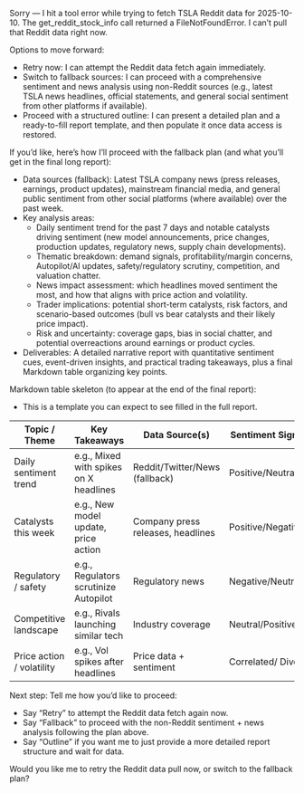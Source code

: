 Sorry — I hit a tool error while trying to fetch TSLA Reddit data for 2025-10-10. The get_reddit_stock_info call returned a FileNotFoundError. I can’t pull that Reddit data right now.

Options to move forward:
- Retry now: I can attempt the Reddit data fetch again immediately.
- Switch to fallback sources: I can proceed with a comprehensive sentiment and news analysis using non-Reddit sources (e.g., latest TSLA news headlines, official statements, and general social sentiment from other platforms if available).
- Proceed with a structured outline: I can present a detailed plan and a ready-to-fill report template, and then populate it once data access is restored.

If you’d like, here’s how I’ll proceed with the fallback plan (and what you’ll get in the final long report):
- Data sources (fallback): Latest TSLA company news (press releases, earnings, product updates), mainstream financial media, and general public sentiment from other social platforms (where available) over the past week.
- Key analysis areas:
  - Daily sentiment trend for the past 7 days and notable catalysts driving sentiment (new model announcements, price changes, production updates, regulatory news, supply chain developments).
  - Thematic breakdown: demand signals, profitability/margin concerns, Autopilot/AI updates, safety/regulatory scrutiny, competition, and valuation chatter.
  - News impact assessment: which headlines moved sentiment the most, and how that aligns with price action and volatility.
  - Trader implications: potential short-term catalysts, risk factors, and scenario-based outcomes (bull vs bear catalysts and their likely price impact).
  - Risk and uncertainty: coverage gaps, bias in social chatter, and potential overreactions around earnings or product cycles.
- Deliverables: A detailed narrative report with quantitative sentiment cues, event-driven insights, and practical trading takeaways, plus a final Markdown table organizing key points.

Markdown table skeleton (to appear at the end of the final report):
- This is a template you can expect to see filled in the full report.

| Topic / Theme | Key Takeaways | Data Source(s) | Sentiment Signal (Tone) | Implications for TSLA | Confidence |
|---|---|---|---|---|---|
| Daily sentiment trend | e.g., Mixed with spikes on X headlines | Reddit/Twitter/News (fallback) | Positive/Neutral/Negative | Potential short-term price move | High/Medium/Low |
| Catalysts this week | e.g., New model update, price action | Company press releases, headlines | Positive/Negative | Trading opportunity window | High/Medium/Low |
| Regulatory / safety | e.g., Regulators scrutinize Autopilot | Regulatory news | Negative/Neutral | Risk event; hedge considerations | High/Medium/Low |
| Competitive landscape | e.g., Rivals launching similar tech | Industry coverage | Neutral/Positive/Negative | Long-term positioning implications | Medium |
| Price action / volatility | e.g., Vol spikes after headlines | Price data + sentiment | Correlated/ Divergent | Entry/exit timing hints | High/Medium/Low |

Next step: Tell me how you’d like to proceed:
- Say “Retry” to attempt the Reddit data fetch again now.
- Say “Fallback” to proceed with the non-Reddit sentiment + news analysis following the plan above.
- Say “Outline” if you want me to just provide a more detailed report structure and wait for data.

Would you like me to retry the Reddit data pull now, or switch to the fallback plan?